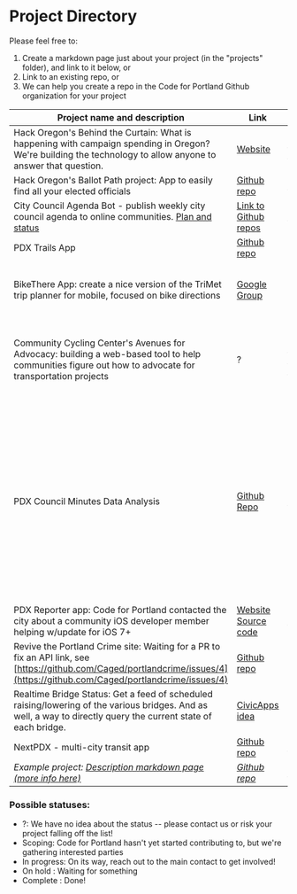 # Project Directory

Please feel free to:

1. Create a markdown page just about your project (in the "projects" folder), and link to it below, or
2. Link to an existing repo, or
3. We can help you create a repo in the Code for Portland Github organization for your project

| Project name and description | Link | Main contact | Status |
| ---------------------------- | ---- | ------------ | ------ |
| Hack Oregon's Behind the Curtain: What is happening with campaign spending in Oregon? We're building the technology to allow anyone to answer that question. | [Website](http://www.hackoregon.org/) | [Catherine Nikolovski](mailto:catherine@hackoregon.org) | [live](http://ballot.hackoregon.com/) |
| Hack Oregon's Ballot Path project: App to easily find all your elected officials | [Github repo](https://github.com/hackoregon/ballotpath) | [Ed Borasky](https://github.com/znmeb) | Stalled |
| City Council Agenda Bot - publish weekly city council agenda to online communities. [Plan and status](https://cfp-ndoch2014.hackpad.com/PDXCityCouncilAgenda-8Z3qqD2b40v) | [Link to Github repos](https://cfp-ndoch2014.hackpad.com/PDXCityCouncilAgenda-8Z3qqD2b40v) | [autonome](http://github.com/autonome) | Operational |
| PDX Trails App | [Github repo](https://github.com/mbcharbonneau/PDX-Trails) | Contact Marc via the Github project | In progress |
| BikeThere App: create a nice version of the TriMet trip planner for mobile, focused on bike directions | [Google Group](https://groups.google.com/forum/#!forum/bike-there-app-developers-pdx) | Contact Ed Groth via the Google Group | In progress, still needs volunteers though! |
| Community Cycling Center's Avenues for Advocacy: building a web-based tool to help communities figure out how to advocate for transportation projects | ? | [Contact Lillian Karabaic on Twitter](https://twitter.com/anomalily) | Scoping, looking for volunteers with time during a few Saturdays |
| PDX Council Minutes Data Analysis | [Github Repo](https://github.com/Ropes/PDX-Council-Minutes-Data) | [Josh Roppo](https://github.com/Ropes) | In progress: Web and PDF text extraction system completed; yielded mutilated text. Contacting PDX City employee to see if there's a better format available. |
| PDX Reporter app: Code for Portland contacted the city about a community iOS developer member helping w/update for iOS 7+ | [Website](https://www.portlandoregon.gov/bts/article/419529) [Source code](https://code.google.com/p/pdxiphoneapp/)  | [@CodeForPortland](https://twitter.com/CodeforPortland) | ? |
| Revive the Portland Crime site: Waiting for a PR to fix an API link, see [https://github.com/Caged/portlandcrime/issues/4](https://github.com/Caged/portlandcrime/issues/4) | [Github repo](https://github.com/Caged/portlandcrime) | *Needs a project leader!* | ? |
| Realtime Bridge Status: Get a feed of scheduled raising/lowering of the various bridges. And as well, a way to directly query the current state of each bridge. | [CivicApps idea](http://www.civicapps.org/ideas/realtime-bridge-status-feed-or-dataset) | Someone is working on this, who is it? | ? |
| NextPDX - multi-city transit app | [Github repo](https://github.com/reedlauber/next-transit) | [Reed Lauber](mailto:reedlauber@gmail.com) | ? |
| _Example project: [Description markdown page (more info here)](https://github.com/CodeForPortland/codeforportland.github.io/blob/master/projects/example_project.md)_ | _[Github repo](http://github.com/CodeForPortland/example)_ | _[John Doe](mailto:johndoe@example.com)_ | _In progress_ |

### Possible statuses:
* ?: We have no idea about the status -- please contact us or risk your project falling off the list!
* Scoping: Code for Portland hasn't yet started contributing to, but we're gathering interested parties
* In progress: On its way, reach out to the main contact to get involved!
* On hold : Waiting for something
* Complete : Done!
